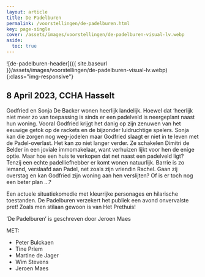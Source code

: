 ```yaml
---
layout: article
title: De Padelburen
permalink: /voorstellingen/de-padelburen.html
key: page-single
cover: /assets/images/voorstellingen/de-padelburen-visual-lv.webp
aside:
  toc: true
---
```


![de-padelburen-header]({{ site.baseurl }}/assets/images/voorstellingen/de-padelburen-visual-lv.webp){:class="img-responsive"}

## 8 April 2023, CCHA Hasselt

<!--more-->

Godfried en Sonja De Backer wonen heerlijk landelijk. Hoewel dat ‘heerlijk niet meer zo van toepassing is sinds er een padelveld is neergeplant naast hun woning. Vooral Godfried krijgt het danig op zijn zenuwen van het eeuwige getok op de rackets en de bijzonder luidruchtige spelers. Sonja kan die zorgen nog weg-jodelen maar Godfried slaagt er niet in te leven met de Padel-overlast. Het kan zo niet langer verder. Ze schakelen Dimitri de Belder in een joviale immomakelaar, want verhuizen lijkt voor hen de enige optie. Maar hoe een huis te verkopen dat net naast een padelveld ligt? Tenzij een echte padelliefhebber er komt wonen natuurlijk. Barrie is zo iemand, verslaafd aan Padel, net zoals zijn vriendin Rachel. Gaan zij overstag en kan Godfried zijn woning aan hen verslijten? Of is er toch nog een beter plan …?

Een actuele situatiekomedie met kleurrijke personages en hilarische toestanden. De Padelburen verzekert het publiek een avond onvervalste pret! Zoals men stilaan gewoon is van Het Prethuis!

‘De Padelburen’ is geschreven door Jeroen Maes

MET:
* Peter Bulckaen
* Tine Priem
* Martine de Jager
* Wim Stevens
* Jeroen Maes
